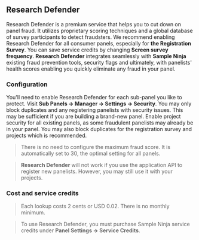 ## Research Defender

Research Defender is a premium service that helps you to cut down on panel fraud. It utilizes proprietary scoring techniques and a global database of survey participants to detect fraudsters. We recommend enabling Research Defender for all consumer panels, especially for **the Registration Survey**. You can save service credits by changing **Screen survey frequency**. **Research Defender** integrates seamlessly with **Sample Ninja** existing fraud prevention tools, security flags and ultimately, with panelists' health scores enabling you quickly eliminate any fraud in your panel.

### Configuration

You'll need to enable Research Defender for each sub-panel you like to protect. Visit **Sub Panels -> Manager -> Settings -> Security**. You may only block duplicates and any registering panelists with security issues. This may be sufficient if you are building a brand-new panel. Enable project security for all existing panels, as some fraudulent panelists may already be in your panel. You may also block duplicates for the registration survey and projects which is recommended.

> There is no need to configure the maximum fraud score. It is automatically set to 30, the optimal setting for all panels.

> **Research Defender** will not work if you use the application API to register new panelists. However, you may still use it with your projects.

### Cost and service credits

> Each lookup costs 2 cents or USD 0.02. There is no monthly minimum.

> To use Research Defender, you must purchase Sample Ninja service credits under **Panel Settings -> Service Credits**.
